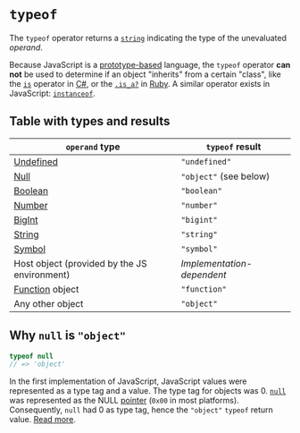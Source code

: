 # `typeof`

The `typeof` operator returns a [`string`][type-string] indicating the type of the unevaluated _operand_.

Because JavaScript is a [prototype-based][info-prototype-inheritance] language, the `typeof` operator **can not** be used to determine if an object "inherits" from a certain "class", like the [`is`][csharp-operator-is] operator in [C#][language-csharp], or the [`.is_a?`][ruby-method-is] in [Ruby][language-ruby]. A similar operator exists in JavaScript: [`instanceof`][keyword-instanceof].

## Table with types and results

| `operand` type | `typeof` result |
|----------------|-----------------|
| [Undefined][type-undefined] | `"undefined"` |
| [Null][type-null] | `"object"` (see below) |
| [Boolean][type-boolean] | `"boolean"` |
| [Number][type-number] | `"number"` |
| [BigInt][type-bigint] | `"bigint"` |
| [String][type-string] | `"string"` |
| [Symbol][type-symbol] | `"symbol"` |
| Host object (provided by the JS environment) | _Implementation-dependent_
| [Function][type-function] object | `"function"` |
| Any other object | `"object"` |

## Why `null` is `"object"`

```javascript
typeof null
// => 'object'
```

In the first implementation of JavaScript, JavaScript values were represented
as a type tag and a value. The type tag for objects was 0. [`null`][type-null]
was represented as the NULL [pointer][type-pointer] (`0x00` in most
platforms). Consequently, `null` had 0 as type tag, hence the `"object"`
`typeof` return value. [Read more][ref-null-pointer-typeof].


[info-prototype-inheritance]: ../info/prototype_inheritance.md
[keyword-instanceof]: ./instanceof.md
[language-csharp]: ../../csharp/README.md
[language-ruby]: ../../csharp/README.md

[type-array]: ../../../types/array.md
[type-bigint]: ../../../types/big_integer.md
[type-boolean]: ../../../types/boolean.md
[type-function]: ../../../types/function.md
[type-null]: ../../../types/null.md
[type-number]: ../../../types/number.md
[type-object]: ../../../types/object.md
[type-pointer]: ../../../types/pointer.md
[type-string]: ../../../types/string.md
[type-symbol]: ../../../types/symbol.md
[type-undefined]: ../../../concepts/undefined.md

[ref-null-pointer-typeof]: https://2ality.com/2013/10/typeof-null.html
[csharp-operator-is]: https://docs.microsoft.com/en-us/dotnet/csharp/language-reference/keywords/is
[ruby-method-is]: https://ruby-doc.org/core/Object.html#method-i-is_a-3F

